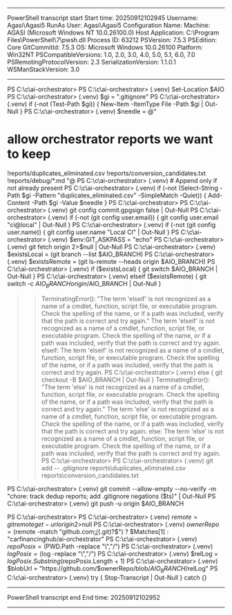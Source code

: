 **********************
PowerShell transcript start
Start time: 20250912102945
Username: Agasi\Agasi5
RunAs User: Agasi\Agasi5
Configuration Name: 
Machine: AGASI (Microsoft Windows NT 10.0.26100.0)
Host Application: C:\Program Files\PowerShell\7\pwsh.dll
Process ID: 63212
PSVersion: 7.5.3
PSEdition: Core
GitCommitId: 7.5.3
OS: Microsoft Windows 10.0.26100
Platform: Win32NT
PSCompatibleVersions: 1.0, 2.0, 3.0, 4.0, 5.0, 5.1, 6.0, 7.0
PSRemotingProtocolVersion: 2.3
SerializationVersion: 1.1.0.1
WSManStackVersion: 3.0
**********************
PS C:\c\ai-orchestrator>
PS C:\c\ai-orchestrator>
(.venv) Set-Location $AIO
PS C:\c\ai-orchestrator>
(.venv) $gi = ".gitignore"
PS C:\c\ai-orchestrator>
(.venv) if (-not (Test-Path $gi)) { New-Item -ItemType File -Path $gi | Out-Null }
PS C:\c\ai-orchestrator>
(.venv) $needle = @"
# allow orchestrator reports we want to keep
!reports/duplicates_eliminated.csv
!reports/conversion_candidates.txt
!reports/debug/*.md
"@
PS C:\c\ai-orchestrator>
(.venv) # Append only if not already present
PS C:\c\ai-orchestrator>
(.venv) if (-not (Select-String -Path $gi -Pattern "duplicates_eliminated\.csv" -SimpleMatch -Quiet)) {
  Add-Content -Path $gi -Value $needle
}
PS C:\c\ai-orchestrator>
PS C:\c\ai-orchestrator>
(.venv) git config commit.gpgsign false | Out-Null
PS C:\c\ai-orchestrator>
(.venv) if (-not (git config user.email)) { git config user.email "ci@local" | Out-Null }
PS C:\c\ai-orchestrator>
(.venv) if (-not (git config user.name))  { git config user.name  "Local CI" | Out-Null }
PS C:\c\ai-orchestrator>
(.venv) $env:GIT_ASKPASS = "echo"
PS C:\c\ai-orchestrator>
(.venv) git fetch origin 2>$null | Out-Null
PS C:\c\ai-orchestrator>
(.venv) $existsLocal  = (git branch --list $AIO_BRANCH)
PS C:\c\ai-orchestrator>
(.venv) $existsRemote = (git ls-remote --heads origin $AIO_BRANCH)
PS C:\c\ai-orchestrator>
(.venv) if     ($existsLocal)  { git switch $AIO_BRANCH | Out-Null }
PS C:\c\ai-orchestrator>
(.venv) elseif ($existsRemote) { git switch -c $AIO_BRANCH origin/$AIO_BRANCH | Out-Null }
>> TerminatingError(): "The term 'elseif' is not recognized as a name of a cmdlet, function, script file, or executable program.
Check the spelling of the name, or if a path was included, verify that the path is correct and try again."
The term 'elseif' is not recognized as a name of a cmdlet, function, script file, or executable program.
Check the spelling of the name, or if a path was included, verify that the path is correct and try again.
elseif: The term 'elseif' is not recognized as a name of a cmdlet, function, script file, or executable program.
Check the spelling of the name, or if a path was included, verify that the path is correct and try again.
PS C:\c\ai-orchestrator>
(.venv) else                   { git checkout -B $AIO_BRANCH | Out-Null }
>> TerminatingError(): "The term 'else' is not recognized as a name of a cmdlet, function, script file, or executable program.
Check the spelling of the name, or if a path was included, verify that the path is correct and try again."
The term 'else' is not recognized as a name of a cmdlet, function, script file, or executable program.
Check the spelling of the name, or if a path was included, verify that the path is correct and try again.
else: The term 'else' is not recognized as a name of a cmdlet, function, script file, or executable program.
Check the spelling of the name, or if a path was included, verify that the path is correct and try again.
PS C:\c\ai-orchestrator>
PS C:\c\ai-orchestrator>
(.venv) git add -- .gitignore reports\duplicates_eliminated.csv reports\conversion_candidates.txt

PS C:\c\ai-orchestrator>
(.venv) git commit --allow-empty --no-verify -m "chore: track dedup reports; add .gitignore negations ($ts)" | Out-Null
PS C:\c\ai-orchestrator>
(.venv) git push -u origin $AIO_BRANCH

PS C:\c\ai-orchestrator>
PS C:\c\ai-orchestrator>
(.venv) $remote = git remote get-url origin 2>$null
PS C:\c\ai-orchestrator>
(.venv) $ownerRepo = ($remote -match "github\.com[:/](.+?)(\.git)?$") ? $Matches[1] : "carfinancinghub/ai-orchestrator"
PS C:\c\ai-orchestrator>
(.venv) $repoPosix = ($PWD.Path -replace "\\","/")
PS C:\c\ai-orchestrator>
(.venv) $logPosix  = ($log -replace "\\","/")
PS C:\c\ai-orchestrator>
(.venv) $relLog    = $logPosix.Substring($repoPosix.Length + 1)
PS C:\c\ai-orchestrator>
(.venv) $blobUrl   = "https://github.com/$ownerRepo/blob/$AIO_BRANCH/$relLog"
PS C:\c\ai-orchestrator>
(.venv) try { Stop-Transcript | Out-Null } catch {}
**********************
PowerShell transcript end
End time: 20250912102952
**********************
